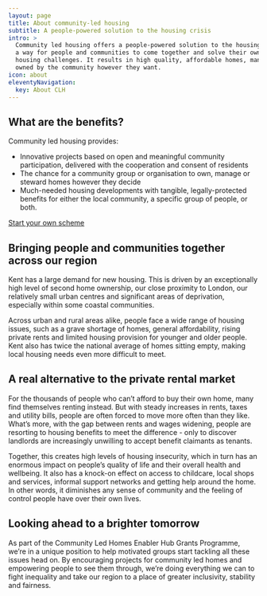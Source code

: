 ```yaml
---
layout: page
title: About community-led housing
subtitle: A people-powered solution to the housing crisis
intro: >
  Community led housing offers a people-powered solution to the housing crisis,
  a way for people and communities to come together and solve their own unique
  housing challenges. It results in high quality, affordable homes, managed or
  owned by the community however they want.
icon: about
eleventyNavigation:
  key: About CLH
---
```

## What are the benefits?

Community led housing provides:

- Innovative projects based on open and meaningful community participation, delivered with the cooperation and consent of residents
- The chance for a community group or organisation to own, manage or steward homes however they decide
- Much-needed housing developments with tangible, legally-protected benefits for either the local community, a specific group of people, or both.

[Start your own scheme](/start-your-own-scheme/)

## Bringing people and communities together across our region

Kent has a large demand for new housing. This is driven by an exceptionally high level of second home ownership, our close proximity to London, our relatively small urban centres and significant areas of deprivation, especially within some coastal communities.

Across urban and rural areas alike, people face a wide range of housing issues, such as a grave shortage of homes, general affordability, rising private rents and limited housing provision for younger and older people. Kent also has twice the national average of homes sitting empty, making local housing needs even more difficult to meet.


## A real alternative to the private rental market

For the thousands of people who can’t afford to buy their own home, many find themselves renting instead. But with steady increases in rents, taxes and utility bills, people are often forced to move more often than they like. What’s more, with the gap between rents and wages widening, people are resorting to housing benefits to meet the difference - only to discover landlords are increasingly unwilling to accept benefit claimants as tenants.

Together, this creates high levels of housing insecurity, which in turn has an enormous impact on people’s quality of life and their overall health and wellbeing. It also has a knock-on effect on access to childcare, local shops and services, informal support networks and getting help around the home. In other words, it diminishes any sense of community and the feeling of control people have over their own lives.

## Looking ahead to a brighter tomorrow

As part of the Community Led Homes Enabler Hub Grants Programme, we’re in a unique position to help motivated groups start tackling all these issues head on. By encouraging projects for community led homes and empowering people to see them through, we’re doing everything we can to fight inequality and take our region to a place of greater inclusivity, stability and fairness.